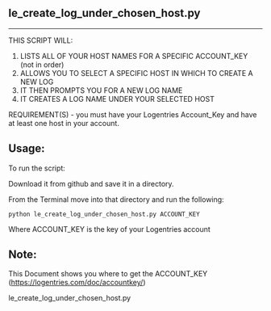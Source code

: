 le_create_log_under_chosen_host.py
-------------------
-------------------

 THIS SCRIPT WILL:
 1. LISTS ALL OF YOUR HOST NAMES FOR A SPECIFIC ACCOUNT_KEY (not in order)
 2. ALLOWS YOU TO SELECT A SPECIFIC HOST IN WHICH TO CREATE A NEW LOG 
 3. IT THEN PROMPTS YOU FOR A NEW LOG NAME
 4. IT CREATES A LOG NAME UNDER YOUR SELECTED HOST


REQUIREMENT(S) - you must have your Logentries Account_Key and have at least one host in your account.


Usage:
-----

To run the script:

Download it from github and save it in a directory. 

From the Terminal move into that directory and run the following: 

	python le_create_log_under_chosen_host.py ACCOUNT_KEY

Where ACCOUNT_KEY is the key of your Logentries account

Note:
-----
This Document shows you where to get the ACCOUNT_KEY (https://logentries.com/doc/accountkey/)



le_create_log_under_chosen_host.py
